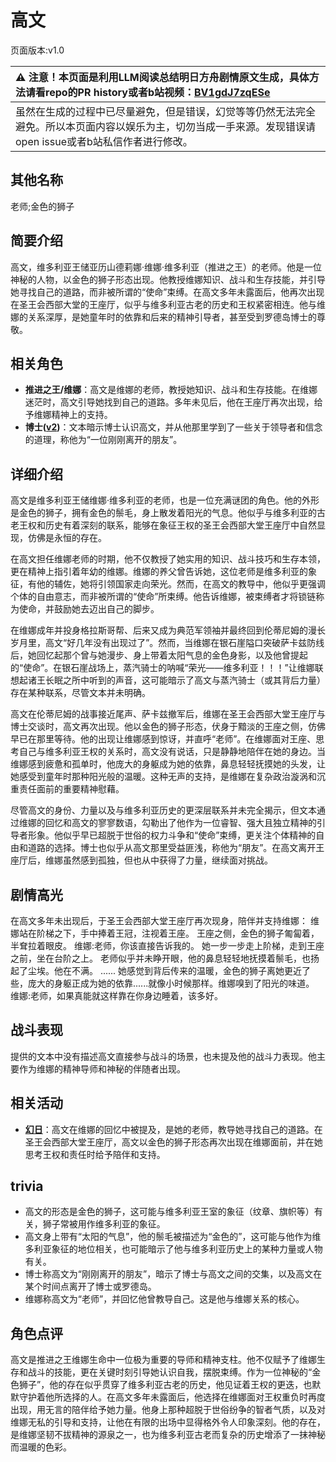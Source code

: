 # 高文
页面版本:v1.0
 

| :warning: 注意！本页面是利用LLM阅读总结明日方舟剧情原文生成，具体方法请看repo的PR history或者b站视频：[BV1gdJ7zqESe](https://www.bilibili.com/video/BV1gdJ7zqESe/)         |
|:----------------------------|
| 虽然在生成的过程中已尽量避免，但是错误，幻觉等等仍然无法完全避免。所以本页面内容以娱乐为主，切勿当成一手来源。发现错误请open issue或者b站私信作者进行修改。|



## 其他名称
老师;金色的狮子
## 简要介绍
高文，维多利亚王储亚历山德莉娜·维娜·维多利亚（推进之王）的老师。他是一位神秘的人物，以金色的狮子形态出现。他教授维娜知识、战斗和生存技能，并引导她寻找自己的道路，而非被所谓的“使命”束缚。在高文多年未露面后，他再次出现在圣王会西部大堂的王座厅，似乎与维多利亚古老的历史和王权紧密相连。他与维娜的关系深厚，是她童年时的依靠和后来的精神引导者，甚至受到罗德岛博士的尊敬。
## 相关角色
-   **推进之王/维娜**：高文是维娜的老师，教授她知识、战斗和生存技能。在维娜迷茫时，高文引导她找到自己的道路。多年未见后，他在王座厅再次出现，给予维娜精神上的支持。
-   **博士([v2](../char_v3/extended_char_bo_shi.md))**：文本暗示博士认识高文，并从他那里学到了一些关于领导者和信念的道理，称他为“一位刚刚离开的朋友”。
## 详细介绍
高文是维多利亚王储维娜·维多利亚的老师，也是一位充满谜团的角色。他的外形是金色的狮子，拥有金色的鬃毛，身上散发着阳光的气息。他似乎与维多利亚的古老王权和历史有着深刻的联系，能够在象征王权的圣王会西部大堂王座厅中自然显现，仿佛是永恒的存在。

在高文担任维娜老师的时期，他不仅教授了她实用的知识、战斗技巧和生存本领，更在精神上指引着年幼的维娜。维娜的养父曾告诉她，这位老师是维多利亚的象征，有他的辅佐，她将引领国家走向荣光。然而，在高文的教导中，他似乎更强调个体的自由意志，而非被所谓的“使命”所束缚。他告诉维娜，被束缚者才将锁链称为使命，并鼓励她去迈出自己的脚步。

在维娜成年并投身格拉斯哥帮、后来又成为典范军领袖并最终回到伦蒂尼姆的漫长岁月里，高文“好几年没有出现过了”。然而，当维娜在银石崖隘口突破萨卡兹防线后，她回忆起那个曾与她漫步、身上带着太阳气息的金色身影，以及他曾提起的“使命”。在银石崖战场上，蒸汽骑士的呐喊“荣光——维多利亚！！！”让维娜联想起诸王长眠之所中听到的声音，这可能暗示了高文与蒸汽骑士（或其背后力量）存在某种联系，尽管文本并未明确。

高文在伦蒂尼姆的战事接近尾声、萨卡兹撤军后，维娜在圣王会西部大堂王座厅与博士交谈时，高文再次出现。他以金色的狮子形态，伏身于黯淡的王座之侧，仿佛早已在那里等待。他的出现让维娜感到惊讶，并直呼“老师”。在维娜面对王座、思考自己与维多利亚王权的关系时，高文没有说话，只是静静地陪伴在她的身边。当维娜感到疲惫和孤单时，他庞大的身躯成为她的依靠，鼻息轻轻抚摸她的头发，让她感受到童年时那种阳光般的温暖。这种无声的支持，是维娜在复杂政治漩涡和沉重责任面前的重要精神慰藉。

尽管高文的身份、力量以及与维多利亚历史的更深层联系并未完全揭示，但文本通过维娜的回忆和高文的寥寥数语，勾勒出了他作为一位睿智、强大且独立精神的引导者形象。他似乎早已超脱于世俗的权力斗争和“使命”束缚，更关注个体精神的自由和道路的选择。博士也似乎从高文那里受益匪浅，称他为“朋友”。在高文离开王座厅后，维娜虽然感到孤独，但也从中获得了力量，继续面对挑战。
## 剧情高光
在高文多年未出现后，于圣王会西部大堂王座厅再次现身，陪伴并支持维娜：
维娜站在阶梯之下，手中捧着王冠，注视着王座。
王座之侧，金色的狮子匍匐着，半耷拉着眼皮。
维娜:老师，你该直接告诉我的。
她一步一步走上阶梯，走到王座之前，坐在台阶之上。
老师似乎并未睁开眼，他的鼻息轻轻地抚摸着鬃毛，也扬起了尘埃。他在不满。
......
她感觉到背后传来的温暖，金色的狮子离她更近了些，庞大的身躯正成为她的依靠......就像小时候那样。维娜嗅到了阳光的味道。
维娜:老师，如果真能就这样靠在你身边睡着，该多好。
## 战斗表现
提供的文本中没有描述高文直接参与战斗的场景，也未提及他的战斗力表现。他主要作为维娜的精神导师和神秘的伴随者出现。
## 相关活动
-   **[幻日](../stories/story_siege_set_1.md)**：高文在维娜的回忆中被提及，是她的老师，教导她寻找自己的道路。在圣王会西部大堂王座厅，高文以金色的狮子形态再次出现在维娜面前，并在她思考王权和责任时给予陪伴和支持。
## trivia
-   高文的形态是金色的狮子，这可能与维多利亚王室的象征（纹章、旗帜等）有关，狮子常被用作维多利亚的象征。
-   高文身上带有“太阳的气息”，他的鬃毛被描述为“金色的”，这可能与他作为维多利亚象征的地位相关，也可能暗示了他与维多利亚历史上的某种力量或人物有关。
-   博士称高文为“刚刚离开的朋友”，暗示了博士与高文之间的交集，以及高文在某个时间点离开了博士或罗德岛。
-   维娜称高文为“老师”，并回忆他曾教导自己。这是他与维娜关系的核心。
## 角色点评
高文是推进之王维娜生命中一位极为重要的导师和精神支柱。他不仅赋予了维娜生存和战斗的技能，更在关键时刻引导她认识自我，摆脱束缚。作为一位神秘的“金色狮子”，他的存在似乎贯穿了维多利亚古老的历史，他见证着王权的更迭，也默默守护着他所选择的人。在高文多年未露面后，他选择在维娜面对王权重负时再度出现，用无言的陪伴给予她力量。他身上那种超脱于世俗纷争的智者气质，以及对维娜无私的引导和支持，让他在有限的出场中显得格外令人印象深刻。他的存在，是维娜坚韧不拔精神的源泉之一，也为维多利亚古老而复杂的历史增添了一抹神秘而温暖的色彩。
